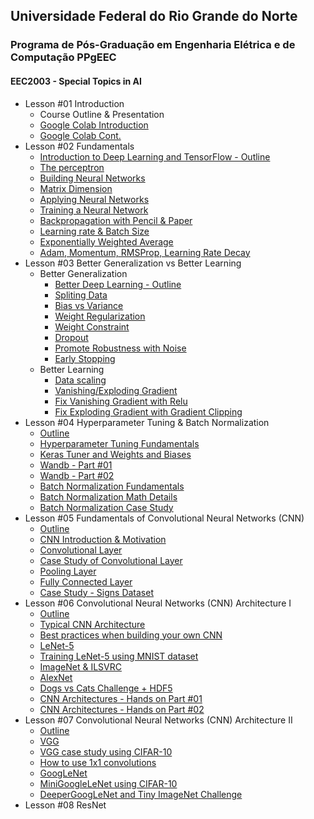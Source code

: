 ## Universidade Federal do Rio Grande do Norte
### Programa de Pós-Graduação em Engenharia Elétrica e de Computação PPgEEC

#### EEC2003 - Special Topics in AI


- Lesson #01 Introduction
	- Course Outline & Presentation
	- [Google Colab Introduction](https://www.loom.com/share/8a4f0d34b3cb4d9ea04b6dcf0b3d1aca)
	- [Google Colab Cont.](https://www.loom.com/share/d96cb0af7d9c4416bfe8145c93248a11)
- Lesson #02 Fundamentals
	- [Introduction to Deep Learning and TensorFlow - Outline](https://www.loom.com/share/caeb19f6f7694bfdba3687a46b37298d)
	- [The perceptron](https://www.loom.com/share/bccf2bc2c7f24652b7b3b73825e0100f)
	- [Building Neural Networks](https://www.loom.com/share/f0ca49107b52458699210cbda8d3cb76)
	- [Matrix Dimension](https://www.loom.com/share/31862a3448f6427097e16adc773592a1)
	- [Applying Neural Networks](https://www.loom.com/share/f5ef63a357604bcebb577458cbfe85f6)
	- [Training a Neural Network](https://www.loom.com/share/38f251f7949d4d3c99097395ab9e3b74)
	- [Backpropagation with Pencil & Paper](https://www.loom.com/share/7093fed68d7342b189ef2f9b85e93b2d)
	- [Learning rate & Batch Size](https://www.loom.com/share/183248cfec9f46a5bc0ae7ec410aa291)
	- [Exponentially Weighted Average](https://www.loom.com/share/b84b1452ab5d4193b63481910d9323b1)
	- [Adam, Momentum, RMSProp, Learning Rate Decay](https://www.loom.com/share/101a5956c6f04d31843f37c4be089978)
- Lesson #03 Better Generalization vs Better Learning
	- Better Generalization
		- [Better Deep Learning - Outline](https://www.loom.com/share/33ceae6510ca4321b95425efc7c7828e)
		- [Spliting Data](https://www.loom.com/share/436be4492b0549baba57c52d40941cc3)
		- [Bias vs Variance](https://www.loom.com/share/9cc90385906d458b9baafc19c686cc8e)
		- [Weight Regularization](https://www.loom.com/share/6f8e8101bee243318302cb3742fbdb8c)
		- [Weight Constraint](https://www.loom.com/share/b65c8294dcda4746a0a9a9c9ea3b5cb4)
		- [Dropout](https://www.loom.com/share/c32f0a35d56b426ca988e05926787936)
		- [Promote Robustness with Noise](https://www.loom.com/share/ed48470b14a3460eac572dcf9d8838c9)
		- [Early Stopping](https://www.loom.com/share/c738eed439a34794a6b99c555b99afad)
	- Better Learning
		- [Data scaling](https://www.loom.com/share/7008b640440d412498578e27b8557471)
		- [Vanishing/Exploding Gradient](https://www.loom.com/share/fb427d71b7a74e2dab226445941d2d41)
		- [Fix Vanishing Gradient with Relu](https://www.loom.com/share/0cdfb9ba531540fca075444f7d732fc6)
		- [Fix Exploding Gradient with Gradient Clipping](https://www.loom.com/share/2b560922401442b7b078faf06801a3ad)
- Lesson #04 Hyperparameter Tuning & Batch Normalization
	- [Outline](https://www.loom.com/share/0c5ccb3514ae4dc8b674ea5789f26645)
	- [Hyperparameter Tuning Fundamentals](https://www.loom.com/share/19920a5abadd4ce0bea8eadc26c778ee)
	- [Keras Tuner and Weights and Biases](https://www.loom.com/share/f27dcb1d5779432a906e19db7a834c65)
	- [Wandb - Part #01](https://www.loom.com/share/fed7cfc2a5414ad58637244f84add9b8)
	- [Wandb - Part #02](https://www.loom.com/share/16255ea534b34691a90801fe1d34ce6d)
	- [Batch Normalization Fundamentals](https://www.loom.com/share/adf8e445186d44caa79a83d0f3af97d8)
	- [Batch Normalization Math Details](https://www.loom.com/share/b2dad925916e4ae58d6a3cf3223be945)
	- [Batch Normalization Case Study](https://www.loom.com/share/d8113419cd56463eab0094df1a687cf0)
- Lesson #05 Fundamentals of Convolutional Neural Networks (CNN)
	- [Outline](https://www.loom.com/share/3b88a9f39080434e8ee9ec87135ea9b8)
	- [CNN Introduction & Motivation](https://www.loom.com/share/bb17b639264c4b079b375b63c4c16085)
	- [Convolutional Layer](https://www.loom.com/share/dd6b3d3ae5b3430ead7ed09174dd1b4c)
	- [Case Study of Convolutional Layer](https://www.loom.com/share/48b2566fae7b4c9794526e41ffbd624c)
	- [Pooling Layer](https://www.loom.com/share/055e32dcd2564b13890ce19d72daba32)
	- [Fully Connected Layer](https://www.loom.com/share/7912c7d6e1a54a97b39c15efb5a9fc88)
	- [Case Study - Signs Dataset](https://www.loom.com/share/2ea8f406635b489faa9f7f5ec675de73) 
- Lesson #06 Convolutional Neural Networks (CNN) Architecture I
	- [Outline](https://www.loom.com/share/c218c4ac06684b13aa07049b39f4b4df)
	- [Typical CNN Architecture](https://www.loom.com/share/9aaf99dc6e75403b96e17b08da935313)
	- [Best practices when building your own CNN](https://www.loom.com/share/f1016707d00f4fd99c9dfb6295072554)
	- [LeNet-5](https://www.loom.com/share/ddaf75c76e6b4ab39b3741f43a655764)
	- [Training LeNet-5 using MNIST dataset](https://www.loom.com/share/59ca5879a00242b4814f822fa3c6a430)
	- [ImageNet & ILSVRC](https://www.loom.com/share/c4f94499da3a4769bd751c2970c3d6ab)
	- [AlexNet](https://www.loom.com/share/bc8475491fcf49d1b17305a0441843f7)
	- [Dogs vs Cats Challenge + HDF5](https://www.loom.com/share/ba0bfb5f5f6044fead11ebebee3eedd3)
	- [CNN Architectures - Hands on Part #01](https://www.loom.com/share/068d3145cd9c4b0291e5d2a83a2c494b)
	- [CNN Architectures - Hands on Part #02](https://www.loom.com/share/b847f834f62c47faaaa936137d163e08)
- Lesson #07 Convolutional Neural Networks (CNN) Architecture II
	- [Outline](https://www.loom.com/share/12dabb12f4df48f29802976dedf28a93)
	- [VGG](https://www.loom.com/share/54f9a9a0c7164752a0daa2e11ab94304)
	- [VGG case study using CIFAR-10](https://www.loom.com/share/f8543faa8a9544f690e8d83493d053ff)
	- [How to use 1x1 convolutions](https://www.loom.com/share/4fa05c8a49814494a658e9ad337a8ef6)
	- [GoogLeNet](https://www.loom.com/share/3f6e276e64b845f390174e86b45a9e5f)
	- [MiniGoogleLeNet using CIFAR-10](https://www.loom.com/share/62f243ae46ec4796bb767a7e6cbd78c9)
	- [DeeperGoogLeNet and Tiny ImageNet Challenge](https://www.loom.com/share/af4eee545ac24cc59dae0482443efa67)
- Lesson #08 ResNet
	